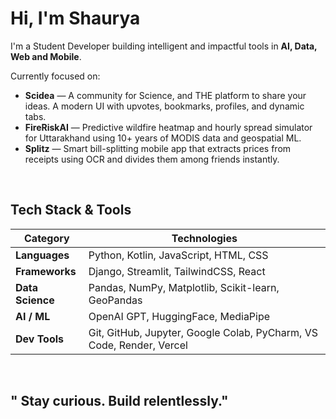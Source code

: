 # Hi, I'm Shaurya

I'm a Student Developer building intelligent and impactful tools in **AI, Data, Web and Mobile**.

Currently focused on:

- **Scidea** — A community for Science, and THE platform to share your ideas. A modern UI with upvotes, bookmarks, profiles, and dynamic tabs.  
- **FireRiskAI** — Predictive wildfire heatmap and hourly spread simulator for Uttarakhand using 10+ years of MODIS data and geospatial ML.  
- **Splitz** — Smart bill-splitting mobile app that extracts prices from receipts using OCR and divides them among friends instantly.  

<br>

## Tech Stack & Tools

| Category         | Technologies                                                 |
| ---------------- | ------------------------------------------------------------ |
| **Languages**    | Python, Kotlin, JavaScript, HTML, CSS                        |
| **Frameworks**   | Django, Streamlit, TailwindCSS, React                               |
| **Data Science** | Pandas, NumPy, Matplotlib, Scikit-learn, GeoPandas           |
| **AI / ML**      | OpenAI GPT, HuggingFace, MediaPipe                           |
| **Dev Tools**    | Git, GitHub, Jupyter, Google Colab, PyCharm, VS Code, Render, Vercel |

<br>

## " Stay curious. Build relentlessly."
